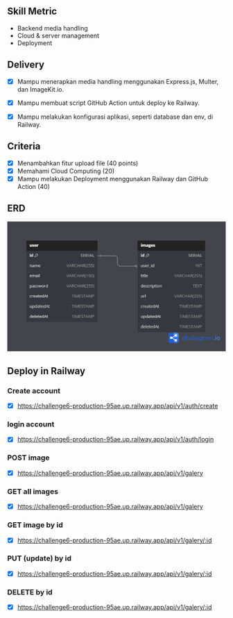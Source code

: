 ## Skill Metric

- Backend media handling
- Cloud & server management
- Deployment

## Delivery

- [x] Mampu menerapkan media handling menggunakan Express.js, Multer, dan ImageKit.io.
- [x] Mampu membuat script GitHub Action untuk deploy ke Railway.
- [x] Mampu melakukan konfigurasi aplikasi, seperti database dan env, di Railway.


## Criteria

- [x] Menambahkan fitur upload file (40 points)
- [x] Memahami Cloud Computing (20)
- [x] Mampu melakukan Deployment menggunakan Railway dan GitHub Action (40)

## ERD

![Tux, the Linux](/ERD.png)

## Deploy in Railway

### Create account
- [x] https://challenge6-production-95ae.up.railway.app/api/v1/auth/create
### login account
- [x] https://challenge6-production-95ae.up.railway.app/api/v1/auth/login

### POST image
- [x] https://challenge6-production-95ae.up.railway.app/api/v1/galery
### GET all images
- [x] https://challenge6-production-95ae.up.railway.app/api/v1/galery
### GET image by id
- [x] https://challenge6-production-95ae.up.railway.app/api/v1/galery/:id
### PUT (update) by id
- [x] https://challenge6-production-95ae.up.railway.app/api/v1/galery/:id
### DELETE by id
- [x] https://challenge6-production-95ae.up.railway.app/api/v1/galery/:id